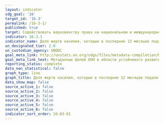 ```yaml
---
layout: indicator
sdg_goal: '16'
target_id: '16.3'
permalink: /16-3-1/
published: true
target: Содействовать верховенству права на национальном и международном уровнях и обеспечить всем равный доступ к правосудию
indicator: 16.3.1
indicator_name: Доля жертв насилия, которые в последние 12 месяцев подали соответствующую жалобу в компетентные органы или другие официально признанные механизмы урегулирования конфликтов
un_designated_tier: 2.0
un_custodian_agency: UNODC
goal_meta_link: http://unstats.un.org/sdgs/files/metadata-compilation/Metadata-Goal-16.pdf
goal_meta_link_text: Метаданные Целей ООН в области устойчивого развития (PDF, 222 КБ)
reporting_status: complete
data_non_statistical: false
graph_type: line
graph_title: Доля жертв насилия, которые в последние 12 месяцев подали соответствующую жалобу в компетентные органы или другие официально признанные механизмы урегулирования конфликтов
data_show_map: false
source_active_1: false
source_active_2: false
source_active_3: false
source_active_4: false
source_active_5: false
source_active_6: false
indicator_sort_order: 16-03-01
---
```

